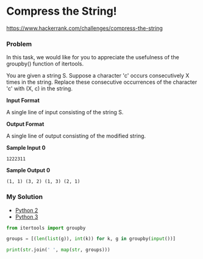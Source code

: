 # Compress the String!

https://www.hackerrank.com/challenges/compress-the-string

### Problem

In this task, we would like for you to appreciate the usefulness of the groupby() function of itertools.  

You are given a string S. Suppose a character 'c' occurs consecutively X times in the string. Replace these consecutive occurrences of the character 'c' with (X, c) in the string.  

**Input Format**

A single line of input consisting of the string S.

**Output Format**

A single line of output consisting of the modified string.

**Sample Input 0**

```
1222311
```

**Sample Output 0**

```
(1, 1) (3, 2) (1, 3) (2, 1)
```

### My Solution

- [Python 2](python2.py)
- [Python 3](python3.py)
```python
from itertools import groupby

groups = [(len(list(g)), int(k)) for k, g in groupby(input())]

print(str.join(' ', map(str, groups)))
````